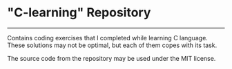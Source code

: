 <h1>"C-learning" Repository</h1>
<hr/>
<p> Contains coding exercises that I completed while learning C language.
These solutions may not be optimal, but each of them copes with its task.</p>

<p>The source code from the repository may be used under the MIT license.</p>
